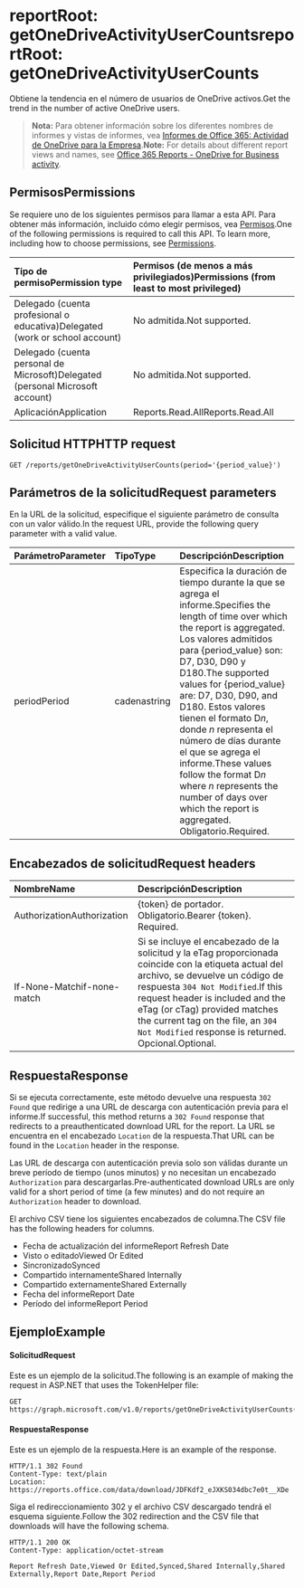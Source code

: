 # <a name="reportroot-getonedriveactivityusercounts"></a><span data-ttu-id="817fb-101">reportRoot: getOneDriveActivityUserCounts</span><span class="sxs-lookup"><span data-stu-id="817fb-101">reportRoot: getOneDriveActivityUserCounts</span></span>

<span data-ttu-id="817fb-102">Obtiene la tendencia en el número de usuarios de OneDrive activos.</span><span class="sxs-lookup"><span data-stu-id="817fb-102">Get the trend in the number of active OneDrive users.</span></span>

> <span data-ttu-id="817fb-103">**Nota:** Para obtener información sobre los diferentes nombres de informes y vistas de informes, vea [Informes de Office 365: Actividad de OneDrive para la Empresa]((https://support.office.com/client/OneDrive-for-Business-user-activity-8bbe4bf8-221b-46d6-99a5-2fb3c8ef9353)).</span><span class="sxs-lookup"><span data-stu-id="817fb-103">**Note:** For details about different report views and names, see [Office 365 Reports - OneDrive for Business activity]((https://support.office.com/client/OneDrive-for-Business-user-activity-8bbe4bf8-221b-46d6-99a5-2fb3c8ef9353)).</span></span>

## <a name="permissions"></a><span data-ttu-id="817fb-104">Permisos</span><span class="sxs-lookup"><span data-stu-id="817fb-104">Permissions</span></span>

<span data-ttu-id="817fb-p101">Se requiere uno de los siguientes permisos para llamar a esta API. Para obtener más información, incluido cómo elegir permisos, vea [Permisos](../../../concepts/permissions_reference.md).</span><span class="sxs-lookup"><span data-stu-id="817fb-p101">One of the following permissions is required to call this API. To learn more, including how to choose permissions, see [Permissions](../../../concepts/permissions_reference.md).</span></span>

| <span data-ttu-id="817fb-107">Tipo de permiso</span><span class="sxs-lookup"><span data-stu-id="817fb-107">Permission type</span></span>                        | <span data-ttu-id="817fb-108">Permisos (de menos a más privilegiados)</span><span class="sxs-lookup"><span data-stu-id="817fb-108">Permissions (from least to most privileged)</span></span> |
| :------------------------------------- | :--------------------------------------- |
| <span data-ttu-id="817fb-109">Delegado (cuenta profesional o educativa)</span><span class="sxs-lookup"><span data-stu-id="817fb-109">Delegated (work or school account)</span></span>     | <span data-ttu-id="817fb-110">No admitida.</span><span class="sxs-lookup"><span data-stu-id="817fb-110">Not supported.</span></span>                           |
| <span data-ttu-id="817fb-111">Delegado (cuenta personal de Microsoft)</span><span class="sxs-lookup"><span data-stu-id="817fb-111">Delegated (personal Microsoft account)</span></span> | <span data-ttu-id="817fb-112">No admitida.</span><span class="sxs-lookup"><span data-stu-id="817fb-112">Not supported.</span></span>                           |
| <span data-ttu-id="817fb-113">Aplicación</span><span class="sxs-lookup"><span data-stu-id="817fb-113">Application</span></span>                            | <span data-ttu-id="817fb-114">Reports.Read.All</span><span class="sxs-lookup"><span data-stu-id="817fb-114">Reports.Read.All</span></span>                         |

## <a name="http-request"></a><span data-ttu-id="817fb-115">Solicitud HTTP</span><span class="sxs-lookup"><span data-stu-id="817fb-115">HTTP request</span></span>

<!-- { "blockType": "ignored" } --> 

```http
GET /reports/getOneDriveActivityUserCounts(period='{period_value}')
```

## <a name="request-parameters"></a><span data-ttu-id="817fb-116">Parámetros de la solicitud</span><span class="sxs-lookup"><span data-stu-id="817fb-116">Request parameters</span></span>

<span data-ttu-id="817fb-117">En la URL de la solicitud, especifique el siguiente parámetro de consulta con un valor válido.</span><span class="sxs-lookup"><span data-stu-id="817fb-117">In the request URL, provide the following query parameter with a valid value.</span></span>

| <span data-ttu-id="817fb-118">Parámetro</span><span class="sxs-lookup"><span data-stu-id="817fb-118">Parameter</span></span> | <span data-ttu-id="817fb-119">Tipo</span><span class="sxs-lookup"><span data-stu-id="817fb-119">Type</span></span>   | <span data-ttu-id="817fb-120">Descripción</span><span class="sxs-lookup"><span data-stu-id="817fb-120">Description</span></span>                              |
| :-------- | :----- | :--------------------------------------- |
| <span data-ttu-id="817fb-121">period</span><span class="sxs-lookup"><span data-stu-id="817fb-121">Period</span></span>    | <span data-ttu-id="817fb-122">cadena</span><span class="sxs-lookup"><span data-stu-id="817fb-122">string</span></span> | <span data-ttu-id="817fb-123">Especifica la duración de tiempo durante la que se agrega el informe.</span><span class="sxs-lookup"><span data-stu-id="817fb-123">Specifies the length of time over which the report is aggregated.</span></span> <span data-ttu-id="817fb-124">Los valores admitidos para {period_value} son: D7, D30, D90 y D180.</span><span class="sxs-lookup"><span data-stu-id="817fb-124">The supported values for {period_value} are: D7, D30, D90, and D180.</span></span> <span data-ttu-id="817fb-125">Estos valores tienen el formato D*n*, donde *n* representa el número de días durante el que se agrega el informe.</span><span class="sxs-lookup"><span data-stu-id="817fb-125">These values follow the format D*n* where *n* represents the number of days over which the report is aggregated.</span></span> <span data-ttu-id="817fb-126">Obligatorio.</span><span class="sxs-lookup"><span data-stu-id="817fb-126">Required.</span></span> |

## <a name="request-headers"></a><span data-ttu-id="817fb-127">Encabezados de solicitud</span><span class="sxs-lookup"><span data-stu-id="817fb-127">Request headers</span></span>

| <span data-ttu-id="817fb-128">Nombre</span><span class="sxs-lookup"><span data-stu-id="817fb-128">Name</span></span>          | <span data-ttu-id="817fb-129">Descripción</span><span class="sxs-lookup"><span data-stu-id="817fb-129">Description</span></span>                              |
| :------------ | :--------------------------------------- |
| <span data-ttu-id="817fb-130">Authorization</span><span class="sxs-lookup"><span data-stu-id="817fb-130">Authorization</span></span> | <span data-ttu-id="817fb-p103">{token} de portador. Obligatorio.</span><span class="sxs-lookup"><span data-stu-id="817fb-p103">Bearer {token}. Required.</span></span>                |
| <span data-ttu-id="817fb-133">If-None-Match</span><span class="sxs-lookup"><span data-stu-id="817fb-133">if-none-match</span></span> | <span data-ttu-id="817fb-134">Si se incluye el encabezado de la solicitud y la eTag proporcionada coincide con la etiqueta actual del archivo, se devuelve un código de respuesta `304 Not Modified`.</span><span class="sxs-lookup"><span data-stu-id="817fb-134">If this request header is included and the eTag (or cTag) provided matches the current tag on the file, an `304 Not Modified` response is returned.</span></span> <span data-ttu-id="817fb-135">Opcional.</span><span class="sxs-lookup"><span data-stu-id="817fb-135">Optional.</span></span> |

## <a name="response"></a><span data-ttu-id="817fb-136">Respuesta</span><span class="sxs-lookup"><span data-stu-id="817fb-136">Response</span></span>

<span data-ttu-id="817fb-137">Si se ejecuta correctamente, este método devuelve una respuesta `302 Found` que redirige a una URL de descarga con autenticación previa para el informe.</span><span class="sxs-lookup"><span data-stu-id="817fb-137">If successful, this method returns a `302 Found` response that redirects to a preauthenticated download URL for the report.</span></span> <span data-ttu-id="817fb-138">La URL se encuentra en el encabezado `Location` de la respuesta.</span><span class="sxs-lookup"><span data-stu-id="817fb-138">That URL can be found in the `Location` header in the response.</span></span>

<span data-ttu-id="817fb-139">Las URL de descarga con autenticación previa solo son válidas durante un breve período de tiempo (unos minutos) y no necesitan un encabezado `Authorization` para descargarlas.</span><span class="sxs-lookup"><span data-stu-id="817fb-139">Pre-authenticated download URLs are only valid for a short period of time (a few minutes) and do not require an `Authorization` header to download.</span></span>

<span data-ttu-id="817fb-140">El archivo CSV tiene los siguientes encabezados de columna.</span><span class="sxs-lookup"><span data-stu-id="817fb-140">The CSV file has the following headers for columns.</span></span>

- <span data-ttu-id="817fb-141">Fecha de actualización del informe</span><span class="sxs-lookup"><span data-stu-id="817fb-141">Report Refresh Date</span></span>
- <span data-ttu-id="817fb-142">Visto o editado</span><span class="sxs-lookup"><span data-stu-id="817fb-142">Viewed Or Edited</span></span>
- <span data-ttu-id="817fb-143">Sincronizado</span><span class="sxs-lookup"><span data-stu-id="817fb-143">Synced</span></span>
- <span data-ttu-id="817fb-144">Compartido internamente</span><span class="sxs-lookup"><span data-stu-id="817fb-144">Shared Internally</span></span>
- <span data-ttu-id="817fb-145">Compartido externamente</span><span class="sxs-lookup"><span data-stu-id="817fb-145">Shared Externally</span></span>
- <span data-ttu-id="817fb-146">Fecha del informe</span><span class="sxs-lookup"><span data-stu-id="817fb-146">Report Date</span></span>
- <span data-ttu-id="817fb-147">Período del informe</span><span class="sxs-lookup"><span data-stu-id="817fb-147">Report Period</span></span>

## <a name="example"></a><span data-ttu-id="817fb-148">Ejemplo</span><span class="sxs-lookup"><span data-stu-id="817fb-148">Example</span></span>

#### <a name="request"></a><span data-ttu-id="817fb-149">Solicitud</span><span class="sxs-lookup"><span data-stu-id="817fb-149">Request</span></span>

<span data-ttu-id="817fb-150">Este es un ejemplo de la solicitud.</span><span class="sxs-lookup"><span data-stu-id="817fb-150">The following is an example of making the request in ASP.NET that uses the TokenHelper file:</span></span>

<!-- {
  "blockType": "request",
  "name": "reportroot_getonedriveactivityusercounts"
}-->

```http
GET https://graph.microsoft.com/v1.0/reports/getOneDriveActivityUserCounts(period='D7')
```

#### <a name="response"></a><span data-ttu-id="817fb-151">Respuesta</span><span class="sxs-lookup"><span data-stu-id="817fb-151">Response</span></span>

<span data-ttu-id="817fb-152">Este es un ejemplo de la respuesta.</span><span class="sxs-lookup"><span data-stu-id="817fb-152">Here is an example of the response.</span></span>

<!-- { "blockType": "ignored" } --> 

```http
HTTP/1.1 302 Found
Content-Type: text/plain
Location: https://reports.office.com/data/download/JDFKdf2_eJXKS034dbc7e0t__XDe
```

<span data-ttu-id="817fb-153">Siga el redireccionamiento 302 y el archivo CSV descargado tendrá el esquema siguiente.</span><span class="sxs-lookup"><span data-stu-id="817fb-153">Follow the 302 redirection and the CSV file that downloads will have the following schema.</span></span>

<!-- {
  "blockType": "response",
  "truncated": true,
  "@odata.type": "stream"
} -->

```http
HTTP/1.1 200 OK
Content-Type: application/octet-stream

Report Refresh Date,Viewed Or Edited,Synced,Shared Internally,Shared Externally,Report Date,Report Period
```

